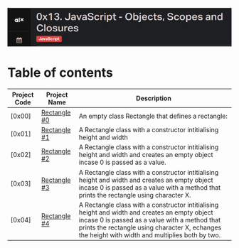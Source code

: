 
![Manual](./assets/js2.png)
# Table of contents
Project Code | Project Name | Description
----- | ------ | -----------
[0x00] | [Rectangle #0](./0-rectangle.js) | An empty class Rectangle that defines a rectangle:
[0x01] | [Rectangle #1](./1-rectangle.js) | A Rectangle class with a constructor intitialising height and width
[0x02] | [Rectangle #2](./2-rectangle.js) | A Rectangle class with a constructor intitialising height and width and creates an empty object incase 0 is passed as a value.
[0x03] | [Rectangle #3](./3-rectangle.js) | A Rectangle class with a constructor intitialising height and width and creates an empty object incase 0 is passed as a value with a method that prints the rectangle using character X.
[0x04] | [Rectangle #4](./4-rectangle.js) | A Rectangle class with a constructor intitialising height and width and creates an empty object incase 0 is passed as a value with a method that prints the rectangle using character X, echanges the height with width and multiplies both by two.